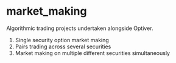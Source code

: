 # market_making

Algorithmic trading projects undertaken alongside Optiver. 

1. Single security option market making
2. Pairs trading across several securities
3. Market making on multiple different securities simultaneously 
